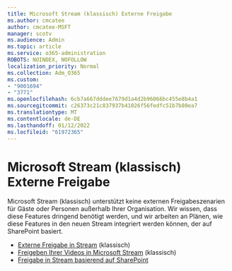 ```yaml
---
title: Microsoft Stream (klassisch) Externe Freigabe
ms.author: cmcatee
author: cmcatee-MSFT
manager: scotv
ms.audience: Admin
ms.topic: article
ms.service: o365-administration
ROBOTS: NOINDEX, NOFOLLOW
localization_priority: Normal
ms.collection: Adm_O365
ms.custom:
- "9001694"
- "3771"
ms.openlocfilehash: 6cb7a667dddee7679d1a4d2b96066bc455e8b4a1
ms.sourcegitcommit: c26373c21c837937b41026f56fedfc51b7b80ea7
ms.translationtype: MT
ms.contentlocale: de-DE
ms.lasthandoff: 01/12/2022
ms.locfileid: "61972365"
---
```

# <a name="microsoft-stream-classic-external-sharing"></a>Microsoft Stream (klassisch) Externe Freigabe

Microsoft Stream (klassisch) unterstützt keine externen Freigabeszenarien für Gäste oder Personen außerhalb Ihrer Organisation. Wir wissen, dass diese Features dringend benötigt werden, und wir arbeiten an Plänen, wie diese Features in den neuen Stream integriert werden können, der auf SharePoint basiert.

- [Externe Freigabe in Stream](https://docs.microsoft.com/stream/portal-share-video#external-sharing) (klassisch)
- [Freigeben Ihrer Videos in Microsoft Stream](https://docs.microsoft.com/stream/portal-share-video) (klassisch)
- [Freigabe in Stream basierend auf SharePoint](https://docs.microsoft.com/stream/streamnew/features-new-version-stream#sharing)
